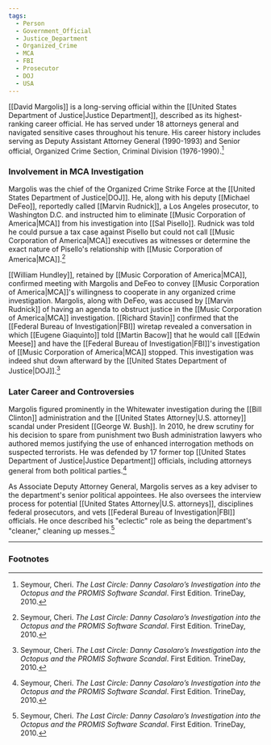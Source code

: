 ```yaml
---
tags:
  - Person
  - Government_Official
  - Justice_Department
  - Organized_Crime
  - MCA
  - FBI
  - Prosecutor
  - DOJ
  - USA
---
```

[[David Margolis]] is a long-serving official within the [[United States Department of Justice|Justice Department]], described as its highest-ranking career official. He has served under 18 attorneys general and navigated sensitive cases throughout his tenure. His career history includes serving as Deputy Assistant Attorney General (1990-1993) and Senior official, Organized Crime Section, Criminal Division (1976-1990).[^1]

### Involvement in MCA Investigation

Margolis was the chief of the Organized Crime Strike Force at the [[United States Department of Justice|DOJ]]. He, along with his deputy [[Michael DeFeo]], reportedly called [[Marvin Rudnick]], a Los Angeles prosecutor, to Washington D.C. and instructed him to eliminate [[Music Corporation of America|MCA]] from his investigation into [[Sal Pisello]]. Rudnick was told he could pursue a tax case against Pisello but could not call [[Music Corporation of America|MCA]] executives as witnesses or determine the exact nature of Pisello's relationship with [[Music Corporation of America|MCA]].[^1]

[[William Hundley]], retained by [[Music Corporation of America|MCA]], confirmed meeting with Margolis and DeFeo to convey [[Music Corporation of America|MCA]]'s willingness to cooperate in any organized crime investigation. Margolis, along with DeFeo, was accused by [[Marvin Rudnick]] of having an agenda to obstruct justice in the [[Music Corporation of America|MCA]] investigation. [[Richard Stavin]] confirmed that the [[Federal Bureau of Investigation|FBI]] wiretap revealed a conversation in which [[Eugene Giaquinto]] told [[Martin Bacow]] that he would call [[Edwin Meese]] and have the [[Federal Bureau of Investigation|FBI]]'s investigation of [[Music Corporation of America|MCA]] stopped. This investigation was indeed shut down afterward by the [[United States Department of Justice|DOJ]].[^1]

### Later Career and Controversies

Margolis figured prominently in the Whitewater investigation during the [[Bill Clinton]] administration and the [[United States Attorney|U.S. attorney]] scandal under President [[George W. Bush]]. In 2010, he drew scrutiny for his decision to spare from punishment two Bush administration lawyers who authored memos justifying the use of enhanced interrogation methods on suspected terrorists. He was defended by 17 former top [[United States Department of Justice|Justice Department]] officials, including attorneys general from both political parties.[^1]

As Associate Deputy Attorney General, Margolis serves as a key adviser to the department's senior political appointees. He also oversees the interview process for potential [[United States Attorney|U.S. attorneys]], disciplines federal prosecutors, and vets [[Federal Bureau of Investigation|FBI]] officials. He once described his "eclectic" role as being the department's "cleaner," cleaning up messes.[^1]

---
### Footnotes

[^1]: Seymour, Cheri. *The Last Circle: Danny Casolaro’s Investigation into the Octopus and the PROMIS Software Scandal*. First Edition. TrineDay, 2010.